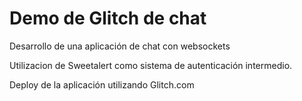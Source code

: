 # Demo de Glitch de chat

Desarrollo de una aplicación de chat con websockets

Utilizacion de Sweetalert como sistema de autenticación intermedio.

Deploy de la aplicación utilizando Glitch.com